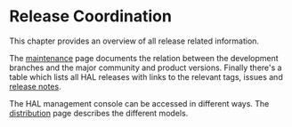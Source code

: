 # Release Coordination

This chapter provides an overview of all release related information. 

The [maintenance](release-coordination/maintenance.md) page documents the relation between the development branches and the major community and product versions. Finally there's a table which lists all HAL releases with links to the relevant tags, issues and [release notes](release-coordination/release-notes.md). 

The HAL management console can be accessed in different ways. The [distribution](release-coordination/distribution.md) page describes the different models. 

